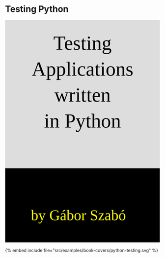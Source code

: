 # Testing Python

![Functional programming in Python](../examples/book-covers/python-testing.svg)

{% embed include file="src/examples/book-covers/python-testing.svg" %}



